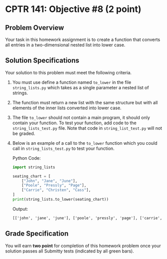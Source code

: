 # CPTR 141: Objective #8 (2 point)

## Problem Overview

Your task in this homework assignment is to create a function that converts all entries in a two-dimensional nested list into lower case. 

## Solution Specifications

Your solution to this problem must meet the following criteria.

1. You must use define a function named `to_lower` in the file `string_lists.py` which takes as a single parameter a nested list of strings.

1. The function must return a new list with the same structure but with all elements of the inner lists converted into lower case.

1. The file `to_lower` should not contain a main program, it should only contain your function. To test your function, add code to the `string_lists_test.py` file. Note that code in `string_list_test.py` will not be graded.

1. Below is an example of a call to the `to_lower` function which you could call in `string_lists_test.py` to test your function.

    Python Code:
    ```python
    import string_lists

    seating_chart = [
        ["John", "Jane", "June"],
        ["Poole", "Pressly", "Page"],
        ["Carrie", "Christen", "Cass"],
    ]
    print(string_lists.to_lower(seating_chart))
    ```

    Output:
    ```html
    [['john', 'jane', 'june'], ['poole', 'pressly', 'page'], ['carrie', 'christen', 'cass']]
    ```

## Grade Specification

You will earn **two point** for completion of this homework problem once your solution passes all Submitty tests (indicated by all green bars).
